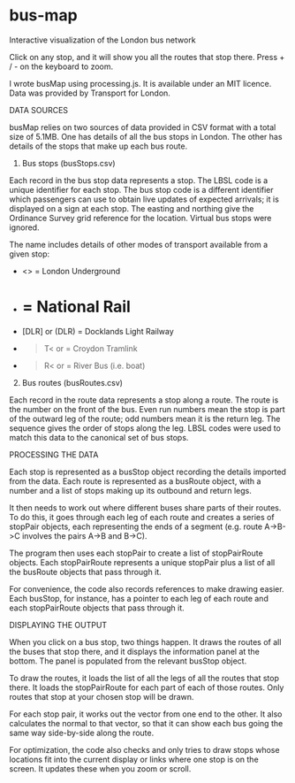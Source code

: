# bus-map
Interactive visualization of the London bus network

Click on any stop, and it will show you all the routes that stop there. Press + / - on the keyboard to zoom.

I wrote busMap using processing.js. It is available under an MIT licence. Data was provided by Transport for London.

DATA SOURCES

busMap relies on two sources of data provided in CSV format with a total size of 5.1MB. One has details of all the bus stops in London. The other has details of the stops that make up each bus route.

1) Bus stops (busStops.csv)

Each record in the bus stop data represents a stop. The LBSL code is a unique identifier for each stop. The bus stop code is a different identifier which passengers can use to obtain live updates of expected arrivals; it is displayed on a sign at each stop. The easting and northing give the Ordinance Survey grid reference for the location. Virtual bus stops were ignored.

The name includes details of other modes of transport available from a given stop:
 - <> = London Underground
 - # = National Rail
 - [DLR] or (DLR) = Docklands Light Railway
 - >T< or <T> = Croydon Tramlink
 - >R< or <R> = River Bus (i.e. boat)

2) Bus routes (busRoutes.csv)

Each record in the route data represents a stop along a route. The route is the number on the front of the bus. Even run numbers mean the stop is part of the outward leg of the route; odd numbers mean it is the return leg. The sequence gives the order of stops along the leg. LBSL codes were used to match this data to the canonical set of bus stops.

PROCESSING THE DATA

Each stop is represented as a busStop object recording the details imported from the data. Each route is represented as a busRoute object, with a number and a list of stops making up its outbound and return legs.

It then needs to work out where different buses share parts of their routes. To do this, it goes through each leg of each route and creates a series of stopPair objects, each representing the ends of a segment (e.g. route A->B->C involves the pairs A->B and B->C).

The program then uses each stopPair to create a list of stopPairRoute objects. Each stopPairRoute represents a unique stopPair plus a list of all the busRoute objects that pass through it.

For convenience, the code also records references to make drawing easier. Each busStop, for instance, has a pointer to each leg of each route and each stopPairRoute objects that pass through it.

DISPLAYING THE OUTPUT

When you click on a bus stop, two things happen. It draws the routes of all the buses that stop there, and it displays the information panel at the bottom. The panel is populated from the relevant busStop object.

To draw the routes, it loads the list of all the legs of all the routes that stop there. It loads the stopPairRoute for each part of each of those routes. Only routes that stop at your chosen stop will be drawn.

For each stop pair, it works out the vector from one end to the other. It also calculates the normal to that vector, so that it can show each bus going the same way side-by-side along the route.

For optimization, the code also checks and only tries to draw stops whose locations fit into the current display or links where one stop is on the screen. It updates these when you zoom or scroll.
